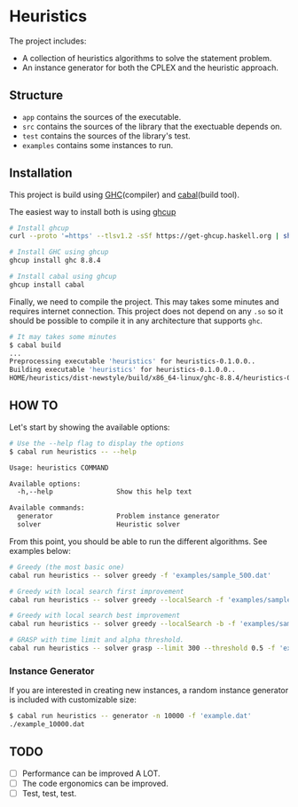 # Heuristics

The project includes:

- A collection of heuristics algorithms to solve the statement problem.
- An instance generator for both the CPLEX and the heuristic approach.

## Structure

- `app` contains the sources of the executable.
- `src` contains the sources of the library that the exectuable depends on.
- `test` contains the sources of the library's test.
- `examples` contains some instances to run.

## Installation

This project is build using [GHC](https://www.haskell.org/ghc/)(compiler) and [cabal](https://cabal.readthedocs.io/en/latest/index.html)(build tool).

The easiest way to install both is using [ghcup](https://gitlab.haskell.org/haskell/ghcup-hs)

``` sh
# Install ghcup
curl --proto '=https' --tlsv1.2 -sSf https://get-ghcup.haskell.org | sh

# Install GHC using ghcup
ghcup install ghc 8.8.4

# Install cabal using ghcup
ghcup install cabal
```

Finally, we need to compile the project. This may takes some minutes and requires internet connection. This project does not depend on any `.so` so it should be possible to compile it in any architecture that supports `ghc`. 

```sh
# It may takes some minutes
$ cabal build
...
Preprocessing executable 'heuristics' for heuristics-0.1.0.0..
Building executable 'heuristics' for heuristics-0.1.0.0..
HOME/heuristics/dist-newstyle/build/x86_64-linux/ghc-8.8.4/heuristics-0.1.0.0/x/heuristics/opt/build/heuristics/heuristics ...
```

## HOW TO

Let's start by showing the available options:

```sh
# Use the --help flag to display the options
$ cabal run heuristics -- --help

Usage: heuristics COMMAND

Available options:
  -h,--help                Show this help text

Available commands:
  generator                Problem instance generator
  solver                   Heuristic solver
```

From this point, you should be able to run the different algorithms. See examples below:

```sh
# Greedy (the most basic one)
cabal run heuristics -- solver greedy -f 'examples/sample_500.dat'

# Greedy with local search first improvement
cabal run heuristics -- solver greedy --localSearch -f 'examples/sample_500.dat'

# Greedy with local search best improvement
cabal run heuristics -- solver greedy --localSearch -b -f 'examples/sample_500.dat'

# GRASP with time limit and alpha threshold.
cabal run heuristics -- solver grasp --limit 300 --threshold 0.5 -f 'examples/sample_500.dat'
```

### Instance Generator

If you are interested in creating new instances, a random instance generator is included with customizable size:

```sh
$ cabal run heuristics -- generator -n 10000 -f 'example.dat'
./example_10000.dat
```

## TODO

- [ ] Performance can be improved A LOT.
- [ ] The code ergonomics can be improved.
- [ ] Test, test, test.
